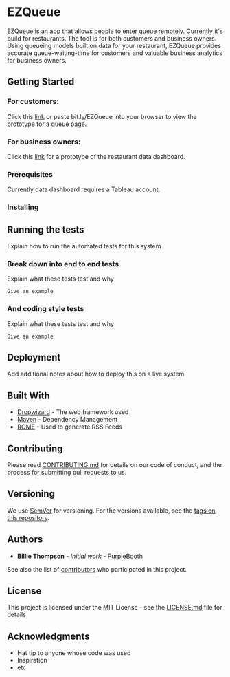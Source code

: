 # EZQueue

EZQueue is an [app](http://bit.ly/EZQueue) that allows people to enter queue remotely. Currently it's build for restaurants. The tool is for both customers and business owners. Using queueing models built on data for your restaurant, EZQueue provides accurate queue-waiting-time for customers and valuable business analytics for business owners.

## Getting Started

### For customers:

Click this [link](http://bit.ly/EZQueue) or paste bit.ly/EZQueue into your browser to view the prototype for a queue page.

### For business owners:

Click this [link](http://bit.ly/EZQDashboard) for a prototype of the restaurant data dashboard.

### Prerequisites

Currently data dashboard requires a Tableau account.

### Installing

## Running the tests

Explain how to run the automated tests for this system

### Break down into end to end tests

Explain what these tests test and why

```
Give an example
```

### And coding style tests

Explain what these tests test and why

```
Give an example
```

## Deployment

Add additional notes about how to deploy this on a live system

## Built With

* [Dropwizard](http://www.dropwizard.io/1.0.2/docs/) - The web framework used
* [Maven](https://maven.apache.org/) - Dependency Management
* [ROME](https://rometools.github.io/rome/) - Used to generate RSS Feeds

## Contributing

Please read [CONTRIBUTING.md](https://gist.github.com/PurpleBooth/b24679402957c63ec426) for details on our code of conduct, and the process for submitting pull requests to us.

## Versioning

We use [SemVer](http://semver.org/) for versioning. For the versions available, see the [tags on this repository](https://github.com/your/project/tags).

## Authors

* **Billie Thompson** - *Initial work* - [PurpleBooth](https://github.com/PurpleBooth)

See also the list of [contributors](https://github.com/your/project/contributors) who participated in this project.

## License

This project is licensed under the MIT License - see the [LICENSE.md](LICENSE.md) file for details

## Acknowledgments

* Hat tip to anyone whose code was used
* Inspiration
* etc
